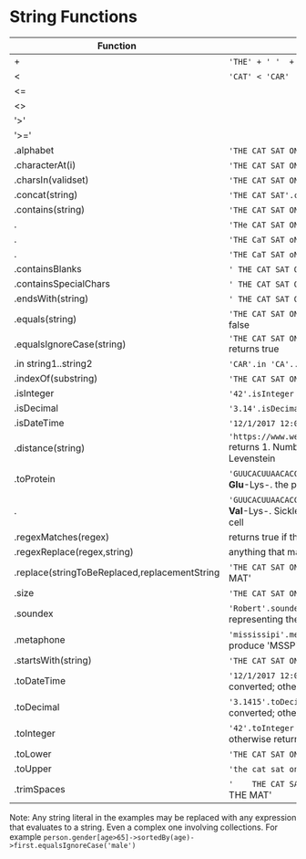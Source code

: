 # String Functions

Function|Example
-|-
 +|`'THE' + ' '  + 'CAT'` returns  'THE CAT' concatenate two strings
 <|`'CAT' < 'CAR' ` returns true compare two strings
 <=|
 <>|
 '>'|
 '>='|
 .alphabet|`'THE CAT SAT ON THE MAT'.alphabet` returns ' ACEHMNOST'
 .characterAt(i)|`'THE CAT SAT ON THE MAT'.characterAt(6)` returns A
 .charsIn(validset)|`'THE CAT SAT ON THE MAT'.charsIn(' ACEHMNOST')` returns true
 .concat(string)|`'THE CAT SAT'.concat(' ON THE MAT')` returns 'THE CAT SAT ON THE MAT'
 .contains(string)|`'THE CAT SAT ON THE MAT'.contains('THE')` returns 2
 .                |`'THe CAT SAT ON THE MAT'.contains('THE')` returns 1
 .                |`'THE CaT SAT oN THE MaT'.toUpper.contains('Mat'.toUpper)` returns 1
 .                |`'THE CaT SAT oN THE MaT'.toUpper.contains('Man'.toUpper)` returns 0
 .containsBlanks  |`' THE CAT SAT ON THE MAT '.containsBlanks` returns 7
 .containsSpecialChars|`' THE CAT SAT ON THE !@%% MAT '.containsSpecialChars` returns 4
 .endsWith(string)|`' THE CAT SAT ON THE MAT'.endsWith('AT')` returns true
 .equals(string)|`'THE CAT SAT ON THE MAT'.equals('THe CAT SAT ON THE MAT')` returns false
 .equalsIgnoreCase(string)|`'THE CAT SAT ON THE MAT'.equalsIgnoreCase('THe CAT SAT ON THE MAT')` returns true
 .in string1..string2|`'CAR'.in 'CA'...'CATEGORY'` returns true
 .indexOf(substring)|`'THE CAT SAT ON THE MAT'.index of('THE')` returns 1
 .isInteger|`'42'.isInteger` returns true
 .isDecimal|`'3.14'.isDecimal` returns true
 .isDateTime|`'12/1/2017 12:00:00 AM'.isDateTime` returns true
 .distance(string)|`'https://www.wellsfargo.com/'.distance('https://www.wellsforgo.com/')` returns 1. Number of edits to convert. Used in fraud detection. Uses Levenstein
 .toProtein|`'GUUCACUUAACACCCGAGAAAUGA'.toProtein` returns Val-His-Leu-Thr-Pro-**Glu**-Lys-. the protein(s) coded by a string containing only A,C,U,G
 .         |`'GUUCACUUAACACCCGUGAAAUGA'.toProtein` returns Val-His-Leu-Thr-Pro-**Val**-Lys-. Sickle Cell - Mutation -  GAG is replaced by GUG in the sickle cell
 .regexMatches(regex)|returns true if the string matches the regular expression
 .regexReplace(regex,string)|anything that matches regex is replaced with string. 
 .replace(stringToBeReplaced,replacementString|`'THE CAT SAT ON THE MAT'.replace('THE','A')` returns 'A CAT SAT ON A MAT'
 .size|`'THE CAT SAT ON THE MAT'.size` returns 22
 .soundex|`'Robert'.soundex = 'Rupert'.soundex'` returns true. Numeric value representing the phonetic sound of the string. 'R163' in this example
 .metaphone|`'mississipi'.metaphone='mosasupy'.metaphone` returns  true  since both produce 'MSSP'. 
 .startsWith(string)|`'THE CAT SAT ON THE MAT'.startsWith('THE C')` returns true
 .toDateTime|`'12/1/2017 12:00:00 AM'.toDateTime` returns null if the string cannot be converted; otherwise returns the datetime
 .toDecimal|`'3.1415'.toDecimal` returns 3.1415. returns null if the string cannot be converted; otherwise returns the decimal value
 .toInteger|`'42'.toInteger` returns 42. returns null if the string cannot be converted; otherwise returns the integer value
 .toLower|`'THE CAT SAT ON THE MAT'.toLower` returns 'the cat sat on the mat'
 .toUpper|`'the cat sat on the mat'.toUpper` returns 'THE CAT SAT ON THE MAT'
 .trimSpaces|`'    THE CAT SAT ON THE MAT     '.trimSpaces` returns 'THE CAT SAT ON THE MAT' 

Note: Any string literal in the examples may be replaced with any expression that evaluates to a string. Even a complex one involving collections.
For example `person.gender[age>65]->sortedBy(age)->first.equalsIgnoreCase('male')`
